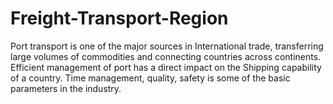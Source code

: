 # Freight-Transport-Region
Port transport is one of the major sources in International trade, transferring large volumes of commodities and connecting countries across continents. Efficient management of port has a direct impact on the Shipping capability of a country. Time management, quality, safety is some of the basic parameters in the industry.
